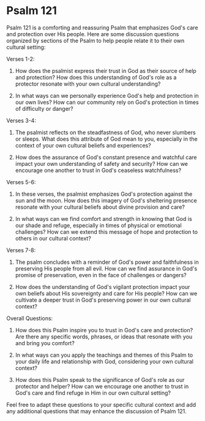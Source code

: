 # Psalm 121

Psalm 121 is a comforting and reassuring Psalm that emphasizes God's care and protection over His people. Here are some discussion questions organized by sections of the Psalm to help people relate it to their own cultural setting:

Verses 1-2:

1. How does the psalmist express their trust in God as their source of help and protection? How does this understanding of God's role as a protector resonate with your own cultural understanding?

2. In what ways can we personally experience God's help and protection in our own lives? How can our community rely on God's protection in times of difficulty or danger?

Verses 3-4:

1. The psalmist reflects on the steadfastness of God, who never slumbers or sleeps. What does this attribute of God mean to you, especially in the context of your own cultural beliefs and experiences?

2. How does the assurance of God's constant presence and watchful care impact your own understanding of safety and security? How can we encourage one another to trust in God's ceaseless watchfulness?

Verses 5-6:

1. In these verses, the psalmist emphasizes God's protection against the sun and the moon. How does this imagery of God's sheltering presence resonate with your cultural beliefs about divine provision and care?

2. In what ways can we find comfort and strength in knowing that God is our shade and refuge, especially in times of physical or emotional challenges? How can we extend this message of hope and protection to others in our cultural context?

Verses 7-8:

1. The psalm concludes with a reminder of God's power and faithfulness in preserving His people from all evil. How can we find assurance in God's promise of preservation, even in the face of challenges or dangers?

2. How does the understanding of God's vigilant protection impact your own beliefs about His sovereignty and care for His people? How can we cultivate a deeper trust in God's preserving power in our own cultural context?

Overall Questions:

1. How does this Psalm inspire you to trust in God's care and protection? Are there any specific words, phrases, or ideas that resonate with you and bring you comfort?

2. In what ways can you apply the teachings and themes of this Psalm to your daily life and relationship with God, considering your own cultural context?

3. How does this Psalm speak to the significance of God's role as our protector and helper? How can we encourage one another to trust in God's care and find refuge in Him in our own cultural setting?

Feel free to adapt these questions to your specific cultural context and add any additional questions that may enhance the discussion of Psalm 121.